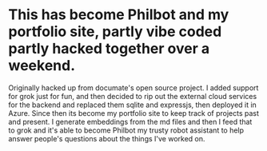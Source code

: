 # This has become Philbot and my portfolio site, partly vibe coded partly hacked together over a weekend.
Originally hacked up from documate's open source project. I added support for grok just for fun, and then decided to rip out the external cloud services for the backend and replaced them sqlite and expressjs, then deployed it in Azure. Since then its become my portfolio site to keep track of projects past and present. I generate embeddings from the md files and then I feed that to grok and it's able to become Philbot my trusty robot assistant to help answer people's questions about the things I've worked on. 
